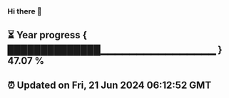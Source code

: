 ### Hi there 👋
⏳ Year progress { ██████████████▁▁▁▁▁▁▁▁▁▁▁▁▁▁▁▁ } 47.07 %
---
⏰ Updated on Fri, 21 Jun 2024 06:12:52 GMT
---
